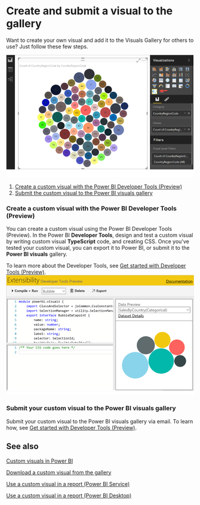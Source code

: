 <properties
   pageTitle="Create and submit a visual to the gallery "
   description="Create and submit a visual to the gallery "
   services="powerbi"
   documentationCenter=""
   authors="mihart"
   manager="mblythe"
   editor=""
   tags=""/>

<tags
   ms.service="powerbi"
   ms.devlang="NA"
   ms.topic="article"
   ms.tgt_pltfrm="NA"
   ms.workload="powerbi"
   ms.date="03/03/2016"
   ms.author="mihart"/>

# Create and submit a visual to the gallery  

Want to create your own visual and add it to the Visuals Gallery for others to use?  Just follow these few steps.
  
![](media/powerbi-custom-visuals-create-for-the-gallery/example_viz.png)

1.   [Create a custom visual with the Power BI Developer Tools (Preview)](#devtools)
2.   [Submit the custom visual to the Power BI visuals gallery](#submit)

### Create a custom visual with the Power BI Developer Tools (Preview)  

<a name="devtools"></a>You can create a custom visual using the Power BI Developer Tools (Preview). In the Power BI **Developer Tools**, design and test a custom visual by writing custom visual **TypeScript** code, and creating CSS. Once you've tested your custom visual, you can export it to Power BI, or submit it to the **Power BI visuals** gallery.

To learn more about the Developer Tools, see [Get started with Developer Tools (Preview)](powerbi-custom-visuals-getting-started-with-developer-tools.md).  
![](media/powerbi-custom-visuals-create-for-the-gallery/DevToolsExample.png)

### Submit your custom visual to the Power BI visuals gallery  
<a name="submit"></a>Submit your custom visual to the Power BI visuals gallery via email. To learn how, see [Get started with Developer Tools (Preview)](powerbi-custom-visuals-getting-started-with-developer-tools.md).  

## See also
[Custom visuals in Power BI](powerbi-custom-visuals.md)

[Download a custom visual from the gallery](powerbi-custom-visuals-download-from-the-gallery.md)

[Use a custom visual in a report (Power BI Service)](powerbi-custom-visuals-add-to-report.md)

[Use a custom visual in a report (Power BI Desktop)](powerbi-custom-visuals-use.md)
